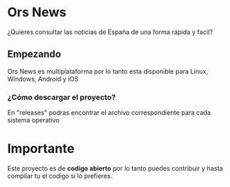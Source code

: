 # Ors News
¿Quieres consultar las noticias de España de una forma rápida y facil?

## Empezando
Ors News es multiplataforma por lo tanto esta disponible para Linux, Windows, Android y iOS
### ¿Cómo descargar el proyecto?
En "releases" podras encontrar el archivo correspondiente para cada sistema operativo

# Importante
Este proyecto es de **codigo abierto** por lo tanto puedes contribuir y hasta compilar tu el codigo si lo prefieres.
